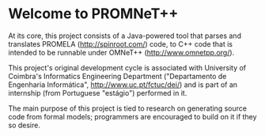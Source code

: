 # Welcome to PROMNeT++ #

At its core, this project consists of a Java-powered tool that parses and translates PROMELA (http://spinroot.com/) code, to C++ code that is intended to be runnable under OMNeT++ (http://www.omnetpp.org/).

This project's original development cycle is associated with University of Coimbra's Informatics Engineering Department ("Departamento de Engenharia Informática", http://www.uc.pt/fctuc/dei/) and is part of an internship (from Portuguese "estágio") performed in it.

The main purpose of this project is tied to research on generating source code from formal models; programmers are encouraged to build on it if they so desire.